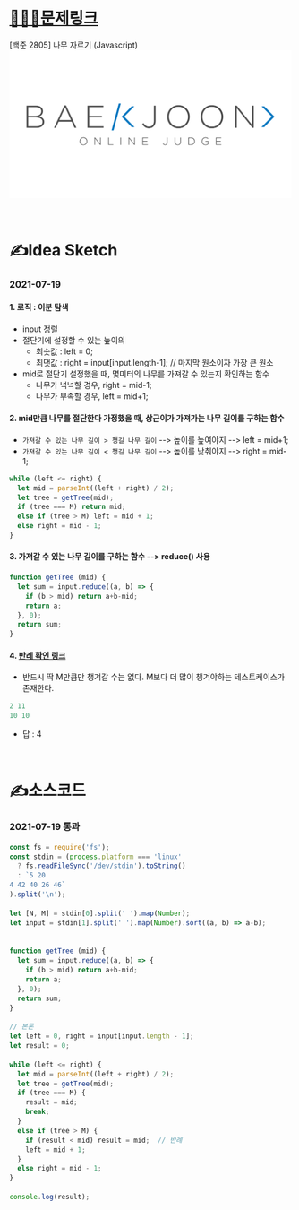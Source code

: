 # [👩🏻‍💻문제링크](https://www.acmicpc.net/problem/2805)

[백준 2805] 나무 자르기 (Javascript)
[![백준](../백준표지.png)](https://www.acmicpc.net/problem/2805)

<br>

# ✍️Idea Sketch

### **2021-07-19**

#### 1. 로직 : 이분 탐색
- input 정렬
- 절단기에 설정할 수 있는 높이의 
  - 최솟값 : left = 0;
  - 최댓값 : right = input[input.length-1];  // 마지막 원소이자 가장 큰 원소
- mid로 절단기 설정했을 때, 몇미터의 나무를 가져갈 수 있는지 확인하는 함수
  - 나무가 넉넉할 경우, right = mid-1;
  - 나무가 부족할 경우, left = mid+1;

#### 2. mid만큼 나무를 절단한다 가정했을 때, 상근이가 가져가는 나무 길이를 구하는 함수
- `가져갈 수 있는 나무 길이 > 챙길 나무 길이` --> 높이를 높여야지 --> left = mid+1;
- `가져갈 수 있는 나무 길이 < 챙길 나무 길이` --> 높이를 낮춰야지 --> right = mid-1;

```javascript
while (left <= right) {
  let mid = parseInt((left + right) / 2);
  let tree = getTree(mid);
  if (tree === M) return mid;
  else if (tree > M) left = mid + 1;
  else right = mid - 1;
}
```

#### 3. 가져갈 수 있는 나무 길이를 구하는 함수 --> reduce() 사용
```javascript
function getTree (mid) {
  let sum = input.reduce((a, b) => {
    if (b > mid) return a+b-mid;
    return a;
  }, 0);
  return sum;
}
```

#### 4. [반례 확인 링크](https://joey09.tistory.com/113)
- 반드시 딱 M만큼만 챙겨갈 수는 없다. M보다 더 많이 챙겨야하는 테스트케이스가 존재한다.
```javascript
2 11
10 10
```
- 답 : 4


<br>

# ✍️소스코드

### **2021-07-19 통과**

```javascript
const fs = require('fs');
const stdin = (process.platform === 'linux'
  ? fs.readFileSync('/dev/stdin').toString()
  : `5 20
4 42 40 26 46`
).split('\n');

let [N, M] = stdin[0].split(' ').map(Number);
let input = stdin[1].split(' ').map(Number).sort((a, b) => a-b);


function getTree (mid) {
  let sum = input.reduce((a, b) => {
    if (b > mid) return a+b-mid;
    return a;
  }, 0);
  return sum;
}

// 본론
let left = 0, right = input[input.length - 1];
let result = 0;

while (left <= right) {
  let mid = parseInt((left + right) / 2);
  let tree = getTree(mid);
  if (tree === M) {
    result = mid;
    break;
  }
  else if (tree > M) {
    if (result < mid) result = mid;  // 반례 
    left = mid + 1;
  }
  else right = mid - 1;
}

console.log(result);
```
